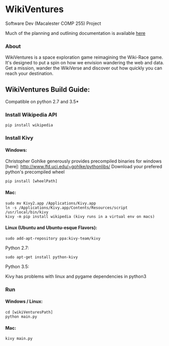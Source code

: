 # WikiVentures
Software Dev (Macalester COMP 255) Project

Much of the planning and outlining documentation is available [here](https://docs.google.com/a/macalester.edu/document/d/1ffYBqFHiXW-TGoFv0WGkYDp_T80qaOYokwHChSSXIYg/edit?usp=sharing)
### About
WikiVentures is a space exploration game reimagining the Wiki-Race game. It's designed to put a spin on how we envision wandering the web and data. Get a mission, wander the WikiVerse and discover out how quickly you can reach your destination.

## WikiVentures Build Guide:
Compatible on python 2.7 and 3.5*
### Install Wikipedia API
    pip install wikipedia

### Install Kivy
#### Windows:
Christopher Gohlke generously provides precompiled binaries for windows [here]: http://www.lfd.uci.edu/~gohlke/pythonlibs/
Download your prefered python's precompiled wheel

    pip install [wheelPath]


#### Mac:
	sudo mv Kivy2.app /Applications/Kivy.app
	ln -s /Applications/Kivy.app/Contents/Resources/script /usr/local/bin/kivy
	kivy -m pip install wikipedia (kivy runs in a virtual env on macs)

#### Linux (Ubuntu and Ubuntu-esque Flavors):
	sudo add-apt-repository ppa:kivy-team/kivy
Python 2.7:

	sudo apt-get install python-kivy
Python 3.5:

Kivy has problems with linux and pygame dependencies in python3
	
### Run
#### Windows / Linux:

	cd [wikiVenturesPath]
	python main.py
#### Mac:
	kivy main.py